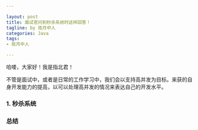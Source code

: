 ```yaml
---

layout: post
title: 面试官问到秒杀系统时这样回答！
tagline: by 揽月中人
categories: Java
tags:
- 揽月中人

---
```


哈喽，大家好！我是指北君！

不管是面试中，或者是日常的工作学习中，我们会以支持高并发为目标。来获的自身开发能力的提高，以可以处理高并发的情况来表达自己的开发水平。



<!--more-->

### 1. 秒杀系统



### 总结



